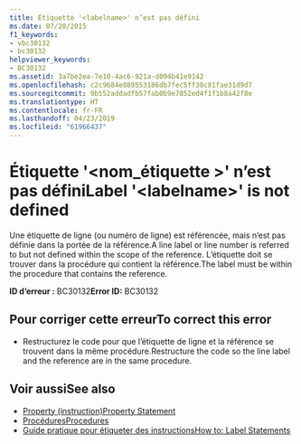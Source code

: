 ```yaml
---
title: Étiquette '<labelname>' n’est pas défini
ms.date: 07/20/2015
f1_keywords:
- vbc30132
- bc30132
helpviewer_keywords:
- BC30132
ms.assetid: 3a7be2ea-7e10-4ac6-921a-d094b41e9142
ms.openlocfilehash: c2c9684e089553186db7fec5ff30c81fae31d9d7
ms.sourcegitcommit: 9b552addadfb57fab0b9e7852ed4f1f1b8a42f8e
ms.translationtype: HT
ms.contentlocale: fr-FR
ms.lasthandoff: 04/23/2019
ms.locfileid: "61966437"
---
```

# <a name="label-labelname-is-not-defined"></a><span data-ttu-id="8b88b-102">Étiquette '\<nom_étiquette >' n’est pas défini</span><span class="sxs-lookup"><span data-stu-id="8b88b-102">Label '\<labelname>' is not defined</span></span>
<span data-ttu-id="8b88b-103">Une étiquette de ligne (ou numéro de ligne) est référencée, mais n’est pas définie dans la portée de la référence.</span><span class="sxs-lookup"><span data-stu-id="8b88b-103">A line label or line number is referred to but not defined within the scope of the reference.</span></span> <span data-ttu-id="8b88b-104">L’étiquette doit se trouver dans la procédure qui contient la référence.</span><span class="sxs-lookup"><span data-stu-id="8b88b-104">The label must be within the procedure that contains the reference.</span></span>  
  
 <span data-ttu-id="8b88b-105">**ID d’erreur :** BC30132</span><span class="sxs-lookup"><span data-stu-id="8b88b-105">**Error ID:** BC30132</span></span>  
  
## <a name="to-correct-this-error"></a><span data-ttu-id="8b88b-106">Pour corriger cette erreur</span><span class="sxs-lookup"><span data-stu-id="8b88b-106">To correct this error</span></span>  
  
- <span data-ttu-id="8b88b-107">Restructurez le code pour que l’étiquette de ligne et la référence se trouvent dans la même procédure.</span><span class="sxs-lookup"><span data-stu-id="8b88b-107">Restructure the code so the line label and the reference are in the same procedure.</span></span>  
  
## <a name="see-also"></a><span data-ttu-id="8b88b-108">Voir aussi</span><span class="sxs-lookup"><span data-stu-id="8b88b-108">See also</span></span>

- [<span data-ttu-id="8b88b-109">Property (instruction)</span><span class="sxs-lookup"><span data-stu-id="8b88b-109">Property Statement</span></span>](../../visual-basic/language-reference/statements/property-statement.md)
- [<span data-ttu-id="8b88b-110">Procédures</span><span class="sxs-lookup"><span data-stu-id="8b88b-110">Procedures</span></span>](../../visual-basic/programming-guide/language-features/procedures/index.md)
- [<span data-ttu-id="8b88b-111">Guide pratique pour étiqueter des instructions</span><span class="sxs-lookup"><span data-stu-id="8b88b-111">How to: Label Statements</span></span>](../../visual-basic/programming-guide/program-structure/how-to-label-statements.md)
